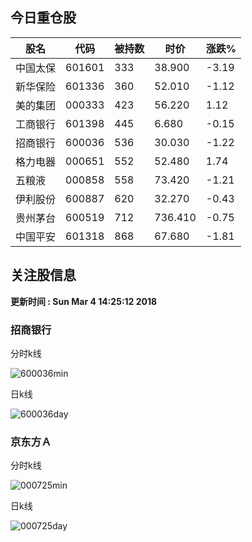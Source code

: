 
## 今日重仓股 

|股名|代码|被持数|时价|涨跌%|
|---|---|---|---|---|
|中国太保|601601|333|38.900|-3.19|
|新华保险|601336|360|52.010|-1.12|
|美的集团|000333|423|56.220|1.12|
|工商银行|601398|445|6.680|-0.15|
|招商银行|600036|536|30.030|-1.22|
|格力电器|000651|552|52.480|1.74|
|五粮液|000858|558|73.420|-1.21|
|伊利股份|600887|620|32.270|-0.43|
|贵州茅台|600519|712|736.410|-0.75|
|中国平安|601318|868|67.680|-1.81|

## 关注股信息
**更新时间 : Sun Mar  4 14:25:12 2018**
### 招商银行 
分时k线

![600036min](http://image.sinajs.cn/newchart/min/n/sh600036.gif)

日k线

![600036day](http://image.sinajs.cn/newchart/daily/n/sh600036.gif)

### 京东方Ａ 
分时k线

![000725min](http://image.sinajs.cn/newchart/min/n/sz000725.gif)

日k线

![000725day](http://image.sinajs.cn/newchart/daily/n/sz000725.gif)
